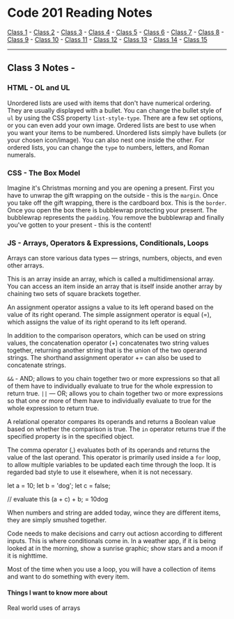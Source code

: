 # Code 201 Reading Notes

[Class 1](https://mel-johnston.github.io/reading-notes/201/class1) -
[Class 2](https://mel-johnston.github.io/reading-notes/201/class2) -
[Class 3](https://mel-johnston.github.io/reading-notes/201/class3) -
[Class 4](https://mel-johnston.github.io/reading-notes/201/class4) -
[Class 5](https://mel-johnston.github.io/reading-notes/201/class5) -
[Class 6](https://mel-johnston.github.io/reading-notes/201/class6) -
[Class 7](https://mel-johnston.github.io/reading-notes/201/class7) -
[Class 8](https://mel-johnston.github.io/reading-notes/201/class8) -
[Class 9](https://mel-johnston.github.io/reading-notes/201/class9) -
[Class 10](https://mel-johnston.github.io/reading-notes/201/class10) -
[Class 11](https://mel-johnston.github.io/reading-notes/201/class11) -
[Class 12](https://mel-johnston.github.io/reading-notes/201/class12) -
[Class 13](https://mel-johnston.github.io/reading-notes/201/class13) -
[Class 14](https://mel-johnston.github.io/reading-notes/201/class14) -
[Class 15](https://mel-johnston.github.io/reading-notes/201/class15)


---

## Class 3 Notes - 

### HTML - OL and UL

Unordered lists are used with items that don't have numerical ordering. They are usually displayed with a bullet. 
You can change the bullet style of `ul` by using the CSS property `list-style-type`. There are a few set options, or you can even add your own image. 
Ordered lists are best to use when you want your items to be numbered. Unordered lists simply have bullets (or your chosen icon/image). You can also nest one inside the other.
For ordered lists, you can change the `type` to numbers, letters, and Roman numerals.

### CSS - The Box Model

Imagine it's Christmas morning and you are opening a present. First you have to unwrap the gift wrapping on the outside - this is the `margin`. Once you take off the gift wrapping, there is the cardboard box. This is the `border`. Once you open the box there is bubblewrap protecting your present. The bubblewrap represents the `padding`. You remove the bubblewrap and finally you've gotten to your present - this is the content!

### JS - Arrays, Operators & Expressions, Conditionals, Loops

Arrays can store various data types — strings, numbers, objects, and even other arrays.

This is an array inside an array, which is called a multidimensional array. You can access an item inside an array that is itself inside another array by chaining two sets of square brackets together.

An assignment operator assigns a value to its left operand based on the value of its right operand. The simple assignment operator is equal (=), which assigns the value of its right operand to its left operand. 

In addition to the comparison operators, which can be used on string values, the concatenation operator (+) concatenates two string values together, returning another string that is the union of the two operand strings. The shorthand assignment operator += can also be used to concatenate strings.

`&&` - AND; allows to you chain together two or more expressions so that all of them have to individually evaluate to true for the whole expression to return true. `||` — OR; allows you to chain together two or more expressions so that one or more of them have to individually evaluate to true for the whole expression to return true.

A relational operator compares its operands and returns a Boolean value based on whether the comparison is true. The `in` operator returns true if the specified property is in the specified object.

The comma operator (,) evaluates both of its operands and returns the value of the last operand. This operator is primarily used inside a `for` loop, to allow multiple variables to be updated each time through the loop. It is regarded bad style to use it elsewhere, when it is not necessary.

let a = 10;
 let b = 'dog';
 let c = false;

 // evaluate this
 (a + c) + b; = 10dog

 When numbers and string are added today, wince they are different items, they are simply smushed together. 

Code needs to make decisions and carry out actiosn according to different inputs. This is where conditionals come in. In a weather app, if it is being looked at in the morning, show a sunrise graphic; show stars and a moon if it is nighttime. 

Most of the time when you use a loop, you will have a collection of items and want to do something with every item.

#### Things I want to know more about

Real world uses of arrays